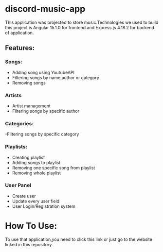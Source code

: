# discord-music-app

This application was projected to store music.Technologies we used to build this project is Angular 15.1.0 for 
frontend and Express.js 4.18.2 for backend of application.

## Features:

### Songs:
- Adding song using YoutubeAPI
- Filtering songs by name,author or category
- Removing songs

### Artists
- Artist management
- Filtering songs by specific author

### Categories:
-Filtering songs by specific category

### Playlists:
- Creating playlist
- Adding songs to playlist
- Removing one specific song from playlist
- Removing whole playlist

### User Panel
- Create user
- Update every user field
- User Login/Registration system

# How To Use:
To use that application,you need to click this link or just go to the website linked in this repository.

